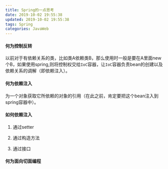 ```yaml
---
title: Spring的一点思考
date: 2019-10-02 19:55:38
updated: 2019-10-02 19:55:38
tags: Spring
categories: JavaWeb
---
```


#### 何为控制反转

以前对于有依赖关系的类，比如类A依赖类B，那么使用时一般是要在A里面new个B，如果使用spring,则将控制权交给`IoC`容器，让`IoC`容器负责bean的创建以及依赖关系的调解（即依赖注入）。

#### 何为依赖注入

为一个对象获取它所依赖的对象的引用（在此之前，肯定要把这个bean注入到spring容器中）。

#### 如何依赖注入

1. 通过setter

2. 通过构造方法
3. 通过接口

#### 何为面向切面编程